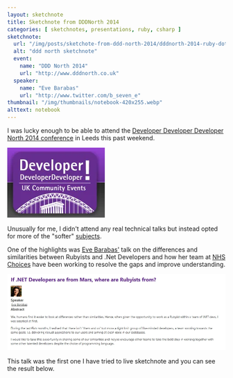 ```yaml
---
layout: sketchnote
title: Sketchnote from DDDNorth 2014
categories: [ sketchnotes, presentations, ruby, csharp ]
sketchnote:
  url: "/img/posts/sketchote-from-ddd-north-2014/dddnorth-2014-ruby-dotnet-talk-lofi.webp"
  alt: "ddd north sketchnote"
  event:
    name: "DDD North 2014"
    url: "http://www.dddnorth.co.uk"
  speaker:
    name: "Eve Barabas"
    url: "http://www.twitter.com/b_seven_e"
thumbnail: "/img/thumbnails/notebook-420x255.webp"
alttext: notebook
---
```


I was lucky enough to be able to attend the <a href="http://www.dddnorth.co.uk/">Developer Developer Developer North 
2014 conference</a> in Leeds this past weekend. 

![ddd north](/img/posts/sketchote-from-ddd-north-2014/dddnorth-logo.webp)

Unusually for me, I didn't attend any real technical talks but instead opted for 
more of the "softer" [subjects](http://www.dddnorth.co.uk/Schedule). 

One of the highlights was [Eve Barabas'](http://www.twitter.com/b_seven_e) talk on 
the differences and similarities between Rubyists and .Net Developers and how her team 
at [NHS Choices](http://www.nhs.uk/Pages/HomePage.aspx) have been working to 
resolve the gaps and improve understanding.

<img src="/img/posts/sketchote-from-ddd-north-2014/session-summary.webp" class="u-max-full-width" alt="ddd north" />

This talk was the first one I have tried to live sketchnote and you can see the result below.

